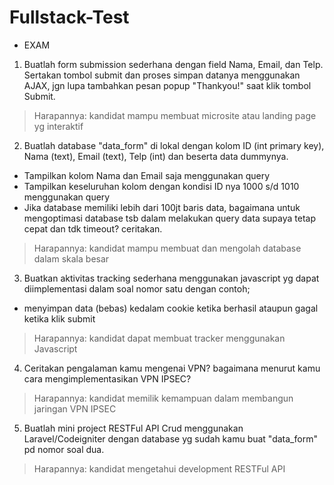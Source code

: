 # Fullstack-Test

- EXAM
1. Buatlah form submission sederhana dengan field Nama, Email, dan Telp. Sertakan tombol submit dan proses simpan datanya menggunakan AJAX, jgn lupa tambahkan pesan popup "Thankyou!" saat klik tombol Submit.
> Harapannya: kandidat mampu membuat microsite atau landing page yg interaktif

2. Buatlah database "data_form" di lokal dengan kolom ID (int primary key), Nama (text), Email (text), Telp (int) dan beserta data dummynya.
- Tampilkan kolom Nama dan Email saja menggunakan query
- Tampilkan keseluruhan kolom dengan kondisi ID nya 1000 s/d 1010 menggunakan query
- Jika database memiliki lebih dari 100jt baris data, bagaimana untuk mengoptimasi database tsb dalam melakukan query data supaya tetap cepat dan tdk timeout? ceritakan.
> Harapannya: kandidat mampu membuat dan mengolah database dalam skala besar

3. Buatkan aktivitas tracking sederhana menggunakan javascript yg dapat diimplementasi dalam soal nomor satu dengan contoh;
- menyimpan data (bebas) kedalam cookie ketika berhasil ataupun gagal ketika klik submit
> Harapannya: kandidat dapat membuat tracker menggunakan Javascript

4. Ceritakan pengalaman kamu mengenai VPN? bagaimana menurut kamu cara mengimplementasikan VPN IPSEC?
> Harapannya: kandidat memilik kemampuan dalam membangun jaringan VPN IPSEC

5. Buatlah mini project RESTFul API Crud menggunakan Laravel/Codeigniter dengan database yg sudah kamu buat "data_form" pd nomor soal dua.
> Harapannya: kandidat mengetahui development RESTFul API
